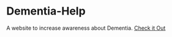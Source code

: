 # Dementia-Help
A website to increase awareness about Dementia.
[Check it Out](https://0d8ee8c3-b5cb-453b-9f74-4acc942f51de-00-cu8ier68k6m7.pike.replit.dev/)
